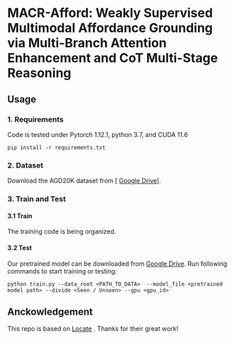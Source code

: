 # MACR-Afford: Weakly Supervised Multimodal Affordance Grounding via Multi-Branch Attention Enhancement and CoT Multi-Stage Reasoning


## Usage

### 1. Requirements

Code is tested under Pytorch 1.12.1, python 3.7, and CUDA 11.6

```
pip install -r requirements.txt
```

### 2. Dataset

Download the AGD20K dataset
from [ [Google Drive](https://drive.google.com/file/d/1OEz25-u1uqKfeuyCqy7hmiOv7lIWfigk/view?usp=sharing)].

### 3. Train and Test

#### 3.1 Train
The training code is being organized.
#### 3.2 Test
Our pretrained model can be downloaded
  from [Google Drive](https://drive.google.com/file/d/1AsOwHFf_31O_tKJVPOMn5vj6DSzT0fEi/view?usp=sharing). Run following commands to start training or testing:

```
python train.py --data_root <PATH_TO_DATA>  --model_file <pretrained model path> --divide <Seen / Unseen> --gpu <gpu_id>
```



## Anckowledgement

This repo is based on [Locate](https://github.com/Reagan1311/LOCATE)
. Thanks for their great work!
